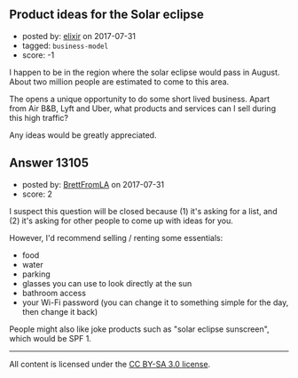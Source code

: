 ## Product ideas for the Solar eclipse

- posted by: [elixir](https://stackexchange.com/users/1607522/elixir) on 2017-07-31
- tagged: `business-model`
- score: -1

I happen to be in the region where the solar eclipse would pass in August. About two million people are estimated to come to this area. 

The opens a unique opportunity to do some short lived business. Apart from Air B&B, Lyft and Uber, what products and services can I sell during this high traffic? 

Any ideas would be greatly appreciated.


## Answer 13105

- posted by: [BrettFromLA](https://stackexchange.com/users/2813127/brettfromla) on 2017-07-31
- score: 2

I suspect this question will be closed because (1) it's asking for a list, and (2) it's asking for other people to come up with ideas for you.

However, I'd recommend selling / renting some essentials:

 - food
 - water
 - parking
 - glasses you can use to look directly at the sun
 - bathroom access
 - your Wi-Fi password (you can change it to something simple for the day, then change it back)

People might also like joke products such as "solar eclipse sunscreen", which would be SPF 1.



---

All content is licensed under the [CC BY-SA 3.0 license](https://creativecommons.org/licenses/by-sa/3.0/).
